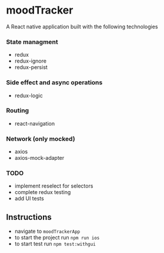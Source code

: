 # moodTracker
A React native application built with the following technologies

### State managment
* redux
* redux-ignore
* redux-persist

### Side effect and async operations
* redux-logic

### Routing
* react-navigation

### Network (only mocked)
* axios
* axios-mock-adapter


### TODO

* implement reselect for selectors
* complete redux testing
* add UI tests


## Instructions

* navigate to `moodTrackerApp`
* to start the project run `npm run ios`
* to start test run `npm test:withgui`


